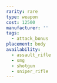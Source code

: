 ```yaml
---
rarity: rare
type: weapon
cost: 12500
manufacturer: ''
tags:
  - attack_bonus
placement: body
availability:
  - assault_rifle
  - smg
  - shotgun
  - sniper_rifle
---
```

